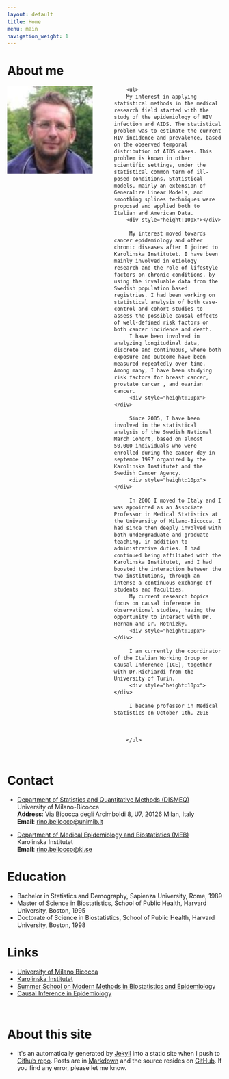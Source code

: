 ```yaml
---
layout: default
title: Home
menu: main
navigation_weight: 1
---
```





<div>
<h1>About me</h1>
	<div style="width:250px;height:300px;float:left;">
		<a href="/downloads/pic/rino-4.jpeg" class="left img"><img src="/downloads/pic/rino-4.jpeg" style="width:200px;"></a>
	</div>

		<ul>
		My interest in applying statistical methods in the medical research field started with the study of the epidemiology of HIV infection and AIDS. The statistical problem was to estimate the current HIV incidence and prevalence, based on the observed temporal distribution of AIDS cases. This problem is known in other scientific settings, under the statistical common term of ill-posed conditions. Statistical models, mainly an extension of Generalize Linear Models, and smoothing splines techniques were proposed and applied both to Italian and American Data.
		<div style="height:10px"></div>

		 My interest moved towards cancer epidemiology and other chronic diseases after I joined to Karolinska Institutet. I have been mainly involved in etiology research and the role of lifestyle factors on chronic conditions, by using the invaluable data from the Swedish population based registries. I had been working on statistical analysis of both case-control and cohort studies to assess the possible causal effects of well-defined risk factors on both cancer incidence and death.
		 I have been involved in analyzing longitudinal data, discrete and continuous, where both exposure and outcome have been measured repeatedly over time. Among many, I have been studying risk factors for breast cancer, prostate cancer , and ovarian cancer.
		 <div style="height:10px"></div>

		 Since 2005, I have been involved in the statistical analysis of the Swedish National March Cohort, based on almost 50,000 individuals who were enrolled during the cancer day in septembe 1997 organized by the Karolinska Institutet and the Swedish Cancer Agency.
		 <div style="height:10px"></div>

		 In 2006 I moved to Italy and I was appointed as an Associate Professor in Medical Statistics at the University of Milano-Bicocca. I had since then deeply involved with both undergraduate and graduate teaching, in addition to administrative duties. I had continued being affiliated with the Karolinska Institutet, and I had boosted the interaction between the two institutions, through an intense a continuous exchange of students and faculties.
		 My current research topics focus on causal inference in observational studies, having the opportunity to interact with Dr. Hernan and Dr. Rotnizky.
		 <div style="height:10px"></div>

		 I am currently the coordinator of the Italian Working Group on Causal Inference (ICE), together with Dr.Richiardi from the University of Turin.
		 <div style="height:10px"></div>

		 I became professor in Medical Statistics on October 1th, 2016



		</ul>
</div>

&nbsp;

Contact
==============
* [Department of Statistics and Quantitative Methods (DISMEQ)](https://www.dismeq.unimib.it/it)  
  University of Milano-Bicocca  
  **Address**: Via Bicocca degli Arcimboldi 8, U7, 20126 Milan, Italy  
  **Email**: <a href="mailto:rino.bellocco@unimib.it">rino.bellocco<span class="at">@</span>unimib.it</a>  

* [Department of Medical Epidemiology and Biostatistics (MEB)](https://ki.se/en/meb)   
  Karolinska Institutet  
  **Email**: <a href="mailto:rino.bellocco@ki.se">rino.bellocco<span class="at">@</span>ki.se</a>   

Education
===============

* Bachelor in Statistics and Demography, Sapienza University, Rome, 1989
* Master of Science in Biostatistics, School of Public Health, Harvard University, Boston,  1995
* Doctorate of Science in Biostatistics, School of Public Health, Harvard University, Boston, 1998

Links
===============
* [University of Milano Bicocca](https://www.unimib.it/)
* [Karolinska Institutet](http://ki.se/en/people/rinbel)  
* [Summer School on Modern Methods in Biostatistics and Epidemiology](http://www.biostatepi.org/)
* [Causal Inference in Epidemiology](http://www.causal.altervista.org/)

&nbsp;

About this site
===============
* It's an automatically generated by
  [Jekyll](https://github.com/jekyll/jekyll) into a static site when
  I push to
  [Github repo](https://github.com/rinobellocco). Posts
  are in [Markdown](http://daringfireball.net/projects/markdown/) and
  the source resides on
  [GitHub](https://github.com/rinobellocco). If
  you find any error, please let me know.
